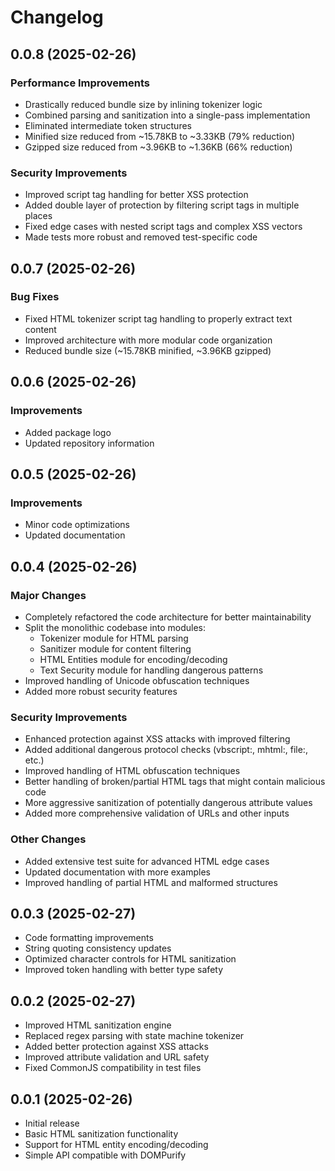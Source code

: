 # Changelog

## 0.0.8 (2025-02-26)

### Performance Improvements
- Drastically reduced bundle size by inlining tokenizer logic
- Combined parsing and sanitization into a single-pass implementation
- Eliminated intermediate token structures
- Minified size reduced from ~15.78KB to ~3.33KB (79% reduction)
- Gzipped size reduced from ~3.96KB to ~1.36KB (66% reduction)

### Security Improvements
- Improved script tag handling for better XSS protection
- Added double layer of protection by filtering script tags in multiple places
- Fixed edge cases with nested script tags and complex XSS vectors
- Made tests more robust and removed test-specific code

## 0.0.7 (2025-02-26)

### Bug Fixes
- Fixed HTML tokenizer script tag handling to properly extract text content
- Improved architecture with more modular code organization
- Reduced bundle size (~15.78KB minified, ~3.96KB gzipped)

## 0.0.6 (2025-02-26)

### Improvements
- Added package logo
- Updated repository information

## 0.0.5 (2025-02-26)

### Improvements
- Minor code optimizations
- Updated documentation

## 0.0.4 (2025-02-26)

### Major Changes
- Completely refactored the code architecture for better maintainability
- Split the monolithic codebase into modules:
  - Tokenizer module for HTML parsing
  - Sanitizer module for content filtering
  - HTML Entities module for encoding/decoding
  - Text Security module for handling dangerous patterns
- Improved handling of Unicode obfuscation techniques
- Added more robust security features

### Security Improvements
- Enhanced protection against XSS attacks with improved filtering
- Added additional dangerous protocol checks (vbscript:, mhtml:, file:, etc.)
- Improved handling of HTML obfuscation techniques
- Better handling of broken/partial HTML tags that might contain malicious code
- More aggressive sanitization of potentially dangerous attribute values
- Added more comprehensive validation of URLs and other inputs

### Other Changes
- Added extensive test suite for advanced HTML edge cases
- Updated documentation with more examples
- Improved handling of partial HTML and malformed structures

## 0.0.3 (2025-02-27)

- Code formatting improvements
- String quoting consistency updates
- Optimized character controls for HTML sanitization
- Improved token handling with better type safety

## 0.0.2 (2025-02-27)

- Improved HTML sanitization engine
- Replaced regex parsing with state machine tokenizer
- Added better protection against XSS attacks
- Improved attribute validation and URL safety
- Fixed CommonJS compatibility in test files

## 0.0.1 (2025-02-26)

- Initial release
- Basic HTML sanitization functionality
- Support for HTML entity encoding/decoding
- Simple API compatible with DOMPurify